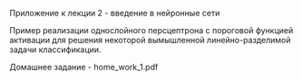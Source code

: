 Приложение к лекции 2 - введение в нейронные сети

Пример реализации однослойного персцептрона с пороговой функцией активации для решения некоторой вымышленной линейно-разделимой задачи классификации.

Домашнее задание - home_work_1.pdf

